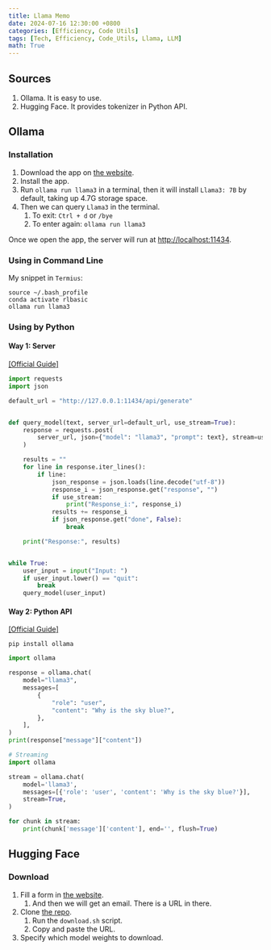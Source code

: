 ```yaml
---
title: Llama Memo
date: 2024-07-16 12:30:00 +0800
categories: [Efficiency, Code Utils]
tags: [Tech, Efficiency, Code_Utils, Llama, LLM]
math: True
---
```


## Sources

1. Ollama. It is easy to use.
2. Hugging Face. It provides tokenizer in Python API.



## Ollama

### Installation


1. Download the app on [the website](https://ollama.com/download).
2. Install the app.
3. Run `ollama run llama3` in a terminal, then it will install `Llama3: 7B` by default, taking up 4.7G storage space.
4. Then we can query `Llama3` in the terminal.
   1. To exit: `Ctrl + d` or `/bye`
   2. To enter again: `ollama run llama3`

Once we open the app, the server will run at [http://localhost:11434](http://localhost:11434).

### Using in Command Line

My snippet in `Termius`:

```shell
source ~/.bash_profile
conda activate rlbasic
ollama run llama3
```

### Using by Python


#### Way 1: Server
[[Official Guide]](https://github.com/ollama/ollama/blob/main/docs/api.md)

```python
import requests
import json

default_url = "http://127.0.0.1:11434/api/generate"


def query_model(text, server_url=default_url, use_stream=True):
    response = requests.post(
        server_url, json={"model": "llama3", "prompt": text}, stream=use_stream
    )

    results = ""
    for line in response.iter_lines():
        if line:
            json_response = json.loads(line.decode("utf-8"))
            response_i = json_response.get("response", "")
            if use_stream:
                print("Response_i:", response_i)
            results += response_i
            if json_response.get("done", False):
                break

    print("Response:", results)


while True:
    user_input = input("Input: ")
    if user_input.lower() == "quit":
        break
    query_model(user_input)
```

#### Way 2: Python API

[[Official Guide]](https://pypi.org/project/ollama/)

```shell
pip install ollama
```

```python
import ollama

response = ollama.chat(
    model="llama3",
    messages=[
        {
            "role": "user",
            "content": "Why is the sky blue?",
        },
    ],
)
print(response["message"]["content"])
```


```python
# Streaming
import ollama

stream = ollama.chat(
    model='llama3',
    messages=[{'role': 'user', 'content': 'Why is the sky blue?'}],
    stream=True,
)

for chunk in stream:
    print(chunk['message']['content'], end='', flush=True)
```


## Hugging Face


### Download

1. Fill a form in [the website](https://huggingface.co/docs/transformers/main/model_doc/llama3).
   1. And then we will get an email. There is a URL in there.
2. Clone [the repo](https://github.com/meta-llama/llama3).
   1. Run the `download.sh` script.
   2. Copy and paste the URL.
3. Specify which model weights to download.

